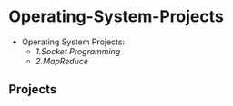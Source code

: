 # Operating-System-Projects
- Operating System Projects:
    - *1.Socket Programming*
    - *2.MapReduce*
## Projects

